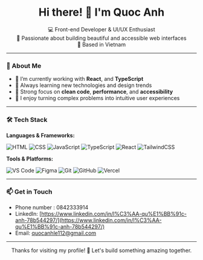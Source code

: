 <h1 align="center">Hi there! 👋 I'm Quoc Anh</h1>

<p align="center">
  💻 Front-end Developer & UI/UX Enthusiast <br/>
  🎨 Passionate about building beautiful and accessible web interfaces <br/>
  📍 Based in Vietnam
</p>

---

### 🧠 About Me

- 🔭 I’m currently working with **React**, and **TypeScript**
- 🌱 Always learning new technologies and design trends
- 🧩 Strong focus on **clean code**, **performance**, and **accessibility**
- 🚀 I enjoy turning complex problems into intuitive user experiences

---

### 🛠️ Tech Stack

**Languages & Frameworks:**

![HTML](https://img.shields.io/badge/-HTML5-E34F26?style=flat&logo=html5&logoColor=white)
![CSS](https://img.shields.io/badge/-CSS3-1572B6?style=flat&logo=css3&logoColor=white)
![JavaScript](https://img.shields.io/badge/-JavaScript-F7DF1E?style=flat&logo=javascript&logoColor=black)
![TypeScript](https://img.shields.io/badge/-TypeScript-3178C6?style=flat&logo=typescript&logoColor=white)
![React](https://img.shields.io/badge/-React-61DAFB?style=flat&logo=react&logoColor=black)
![TailwindCSS](https://img.shields.io/badge/-TailwindCSS-38B2AC?style=flat&logo=tailwind-css&logoColor=white)

**Tools & Platforms:**

![VS Code](https://img.shields.io/badge/-VSCode-007ACC?style=flat&logo=visual-studio-code&logoColor=white)
![Figma](https://img.shields.io/badge/-Figma-F24E1E?style=flat&logo=figma&logoColor=white)
![Git](https://img.shields.io/badge/-Git-F05032?style=flat&logo=git&logoColor=white)
![GitHub](https://img.shields.io/badge/-GitHub-181717?style=flat&logo=github&logoColor=white)
![Vercel](https://img.shields.io/badge/-Vercel-000000?style=flat&logo=vercel&logoColor=white)


---

### 📫 Get in Touch

- Phone number : 0842333914
- LinkedIn: [https://www.linkedin.com/in/l%C3%AA-qu%E1%BB%91c-anh-78b544297/](https://www.linkedin.com/in/l%C3%AA-qu%E1%BB%91c-anh-78b544297/)
- Email: [quocanhle112@gmail.com](quocanhle112@gmail.com)

---

<p align="center">
  Thanks for visiting my profile! 🌟 Let's build something amazing together.
</p>
